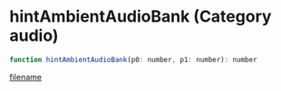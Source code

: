 # hintAmbientAudioBank (Category audio)

```js
function hintAmbientAudioBank(p0: number, p1: number): number
```

[filename](hintAmbientAudioBank_m.md ':include')
